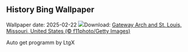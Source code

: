 ## History Bing Wallpaper
Wallpaper date: 2025-02-22
![](https://www.bing.com/th?id=OHR.StLouisArch_EN-IN8948563304_UHD.jpg&w=1000)Download: [Gateway Arch and St. Louis, Missouri, United States (© f11photo/Getty Images)](https://www.bing.com/th?id=OHR.StLouisArch_EN-IN8948563304_UHD.jpg)

Auto get programm by LtgX

